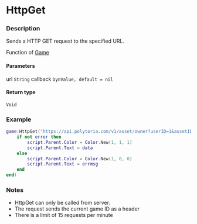 # HttpGet
### Description
Sends a HTTP GET request to the specified URL.

Function of [Game](/classes/Game/)

#### Parameters
url `String`
callback `DynValue, default = nil`

#### Return type
`Void`

### Example
```lua
game:HttpGet("https://api.polytoria.com/v1/asset/owner?userID=1&assetID=234", function (data, error, errmsg)
    if not error then
        script.Parent.Color = Color.New(1, 1, 1)
        script.Parent.Text = data
    else
        script.Parent.Color = Color.New(1, 0, 0)
        script.Parent.Text = errmsg
    end
end)
```

### Notes
- HttpGet can only be called from server.
- The request sends the current game ID as a header
- There is a limit of 15 requests per minute
